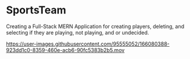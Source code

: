 # SportsTeam
Creating a Full-Stack MERN Application for creating players, deleting, and selecting if they are playing, not playing, and or undecided.


https://user-images.githubusercontent.com/95555052/166080388-923dd1c0-8359-460e-acb6-90fc5383b2b5.mov

